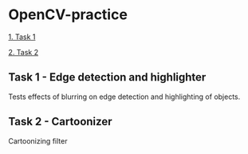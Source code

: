 # OpenCV-practice

[1. Task 1](#Task1)

[2. Task 2](#Task2)

<a name="Task1"></a>
## Task 1 - Edge detection and highlighter
Tests effects of blurring on edge detection and highlighting of objects.

<a name="Task2"></a>
## Task 2 - Cartoonizer

Cartoonizing filter
